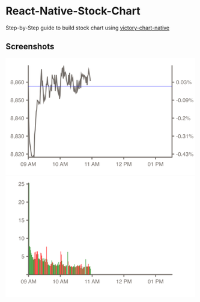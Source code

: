 # React-Native-Stock-Chart

Step-by-Step guide to build stock chart using [victory-chart-native](https://github.com/FormidableLabs/victory-chart-native)

## Screenshots
![Rect](./screenshots/stock-chart.png)
![Rect](./screenshots/volume-chart.png)

